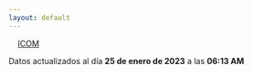 ```yaml
---
layout: default
---
```

<a href="planes/ICOM/" style="padding: 1rem;">ICOM</a>
<p class_="text-center text-muted">Datos actualizados al día <b>25 de enero de 2023</b> a las <b>06:13 AM</b></p>
